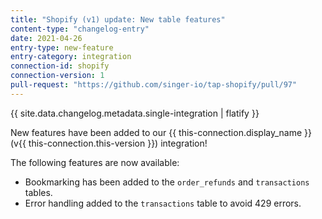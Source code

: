 ```yaml
---
title: "Shopify (v1) update: New table features"
content-type: "changelog-entry"
date: 2021-04-26
entry-type: new-feature
entry-category: integration
connection-id: shopify
connection-version: 1
pull-request: "https://github.com/singer-io/tap-shopify/pull/97"
---
```

{{ site.data.changelog.metadata.single-integration | flatify }}

New features have been added to our {{ this-connection.display_name }} (v{{ this-connection.this-version }}) integration!

The following features are now available:

- Bookmarking has been added to the `order_refunds` and `transactions` tables.
- Error handling added to the `transactions` table to avoid 429 errors.